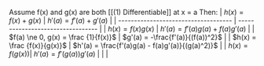Assume f(x) and g(x) are both [[(1) Differentiable]] at x = a
Then:
| $h(x) = f(x) + g(x)$                 | $h'(a) = f'(a) + g'(a)$           |
| ------------------------------------ | --------------------------------- |
| $h(x) = f(x) g(x)$                   | $h'(a) = f'(a)g(a) + f(a)g'(a)$   |
| $f(a) \ne 0, g(x) = \frac {1}{f(x)}$ | $g'(a) = -\frac{f'(a)}{(f(a))^2}$ |
| $h(x) = \frac {f(x)}{g(x)}$  | $h'(a) = \frac{f'(a)g(a) - f(a)g'(a)}{(g(a)^2)}$                                   |
| $h(x) = f(g(x))$| $h'(a) = f'(g(a))g'(a)$  |                                     |                                   |


